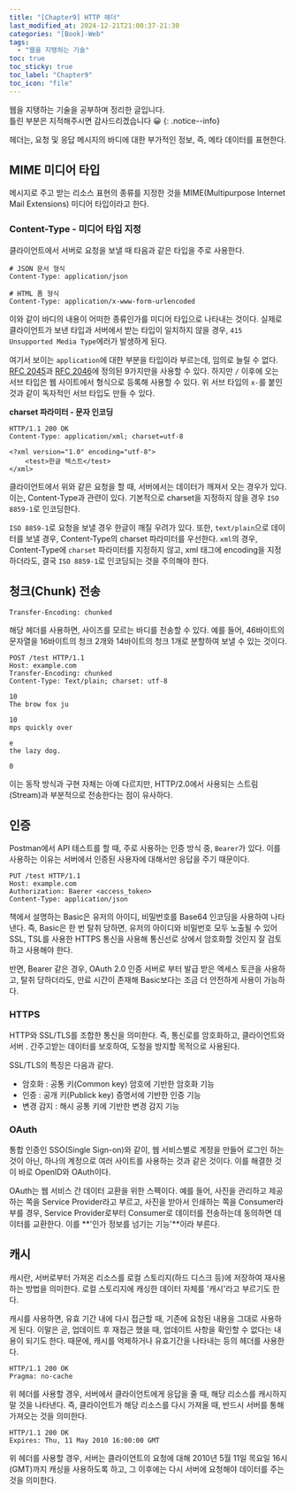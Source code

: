 ```yaml
---
title: "[Chapter9] HTTP 헤더"
last_modified_at: 2024-12-21T21:00:37-21:30
categories: "[Book]-Web"
tags:
  - "웹을 지탱하는 기술"
toc: true
toc_sticky: true
toc_label: "Chapter9"
toc_icon: "file"
---
```


웹을 지탱하는 기술을 공부하며 정리한 글입니다.<br>
틀린 부분은 지적해주시면 감사드리겠습니다 😀
{: .notice--info}

헤더는, 요청 및 응답 메시지의 바디에 대한 부가적인 정보, 즉, 메타 데이터를 표현한다.

## MIME 미디어 타입

메시지로 주고 받는 리소스 표현의 종류를 지정한 것을 MIME(Multipurpose Internet Mail Extensions) 미디어 타입이라고 한다.

### Content-Type - 미디어 타입 지정

클라이언트에서 서버로 요청을 보낼 때 타음과 같은 타입을 주로 사용한다.

```
# JSON 문서 형식
Content-Type: application/json
```

```
# HTML 폼 형식
Content-Type: application/x-www-form-urlencoded
```

이와 같이 바디의 내용이 어떠한 종류인가를 미디어 타입으로 나타내는 것이다. 실제로 클라이언트가 보낸 타입과 서버에서 받는 타입이 일치하지 않을 경우, `415 Unsupported Media Type`에러가 발생하게 된다.

여기서 보이는 `application`에 대한 부분을 타입이라 부르는데, 임의로 늘릴 수 없다. [RFC 2045](https://datatracker.ietf.org/doc/html/rfc2045)과 [RFC 2046](https://datatracker.ietf.org/doc/html/rfc2046)에 정의된 9가지만을 사용할 수 있다. 하지만 `/` 이후에 오는 서브 타입은 웹 사이트에서 형식으로 등록해 사용할 수 있다. 위 서브 타입의 `x-`를 붙인 것과 같이 독자적인 서브 타입도 만들 수 있다.

**charset 파라미터 - 문자 인코딩**

```
HTTP/1.1 200 OK
Content-Type: application/xml; charset=utf-8

<?xml version="1.0" encoding="utf-8">
	<test>한글 텍스트</test>
</xml>
```

클라이언트에서 위와 같은 요청을 할 때, 서버에서는 데이터가 깨져서 오는 경우가 있다. 이는, Content-Type과 관련이 있다. 기본적으로 charset을 지정하지 않을 경우 `ISO 8859-1`로 인코딩한다.

`ISO 8859-1`로 요청을 보낼 경우 한글이 깨질 우려가 있다. 또한, `text/plain`으로 데이터를 보낼 경우, Content-Type의 charset 파라미터를 우선한다. `xml`의 경우, Content-Type에 `charset` 파라미터를 지정하지 않고, xml 태그에 encoding을 지정하더라도, 결국 `ISO 8859-1`로 인코딩되는 것을 주의해야 한다.

## 청크(Chunk) 전송

```
Transfer-Encoding: chunked
```

해당 헤더를 사용하면, 사이즈를 모르는 바디를 전송할 수 있다. 예를 들어, 46바이트의 문자열을 16바이트의 청크 2개와 14바이트의 청크 1개로 분할하여 보낼 수 있는 것이다.

```
POST /test HTTP/1.1
Host: example.com
Transfer-Encoding: chunked
Content-Type: Text/plain; charset: utf-8

10
The brow fox ju

10
mps quickly over

e
the lazy dog.

0

```

이는 동작 방식과 구현 자체는 아예 다르지만, HTTP/2.0에서 사용되는 스트림(Stream)과 부분적으로 전송한다는 점이 유사하다.

## 인증

Postman에서 API 테스트를 할 때, 주로 사용하는 인증 방식 중, `Bearer`가 있다. 이를 사용하는 이유는 서버에서 인증된 사용자에 대해서만 응답을 주기 때문이다.

```
PUT /test HTTP/1.1
Host: example.com
Authorization: Baerer <access_token>
Content-Type: application/json
```

책에서 설명하는 Basic은 유저의 아이디, 비밀번호를 Base64 인코딩을 사용하여 나타낸다. 즉, Basic은 한 번 탈취 당하면, 유저의 아이디와 비밀번호 모두 노출될 수 있어 SSL, TSL를 사용한 HTTPS 통신을 사용해 통신선로 상에서 암호화할 것인지 잘 검토하고 사용해야 한다.

반면, Bearer 같은 경우, OAuth 2.0 인증 서버로 부터 발급 받은 엑세스 토큰을 사용하고, 탈취 당하더라도, 만료 시간이 존재해 Basic보다는 조금 더 안전하게 사용이 가능하다.

### HTTPS

HTTP와 SSL/TLS를 조합한 통신을 의미한다. 즉, 통신로를 암호화하고, 클라이언트와 서버 . 간주고받는 데이터를 보호하여, 도청을 방지할 목적으로 사용된다.

SSL/TLS의 특징은 다음과 같다.
- 암호화 : 공통 키(Common key) 암호에 기반한 암호화 기능
- 인증 : 공개 키(Publick key) 증명서에 기반한 인증 기능
- 변경 감지 : 해시 공통 키에 기반한 변경 감지 기능

### OAuth

통합 인증인 SSO(Single Sign-on)와 같이, 웹 서비스별로 계정을 만들어 로그인 하는 것이 아닌, 하나의 계정으로 여러 사이트를 사용하는 것과 같은 것이다. 이를 해결한 것이 바로 OpenID와 OAuth이다.

OAuth는 웹 서비스 간 데이터 교환을 위한 스펙이다. 예를 들어, 사진을 관리하고 제공하는 쪽을 Service Provider라고 부르고, 사진을 받아서 인쇄하는 쪽을 Consumer라 부를 경우, Service Provider로부터 Consumer로 데이터를 전송하는데 동의하면 데이터를 교환한다. 이를 **'인가 정보를 넘기는 기능'**이라 부른다.

## 캐시

캐시란, 서버로부터 가져온 리소스를 로컬 스토리지(하드 디스크 등)에 저장하여 재사용하는 방법을 의미한다. 로컬 스토리지에 캐싱한 데이터 자체를 '캐시'라고 부르기도 한다.

캐시를 사용하면, 유효 기간 내에 다시 접근할 때, 기존에 요청된 내용을 그대로 사용하게 된다. 이말은 곧, 업데이트 후 재접근 했을 때, 업데이트 사항을 확인할 수 없다는 내용이 되기도 한다. 때문에, 캐시를 억제하거나 유효기간을 나타내는 등의 헤더를 사용한다.

```
HTTP/1.1 200 OK
Pragma: no-cache
```

위 헤더를 사용할 경우, 서버에서 클라이언트에게 응답을 줄 때, 해당 리소스를 캐시하지 말 것을 나타낸다. 즉, 클라이언트가 해당 리소스를 다시 가져올 때, 반드시 서버를 통해 가져오는 것을 의미한다.

```
HTTP/1.1 200 OK
Expires: Thu, 11 May 2010 16:00:00 GMT
```

위 헤더를 사용할 경우, 서버는 클라이언트의 요청에 대해 2010년 5월 11일 목요일 16시(GMT)까지 캐싱을 사용하도록 하고, 그 이후에는 다시 서버에 요청해야 데이터를 주는 것을 의미한다.
